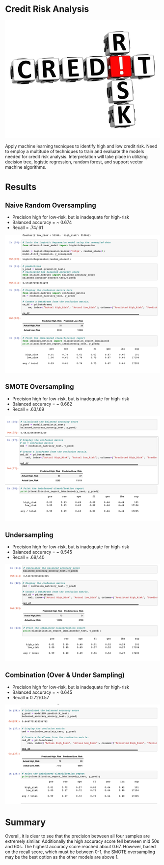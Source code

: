 # Credit Risk Analysis

![image](https://github.com/cmmoreno9/Credit_Risk_Analysis/blob/e0f9d4c793552bd38de942e0c03a343b8456e7eb/screenshots/credit-risk-197344-zsOma8Hj.jpeg)

Apply machine learning tecniques to identify high and low credit risk. Need to employ a multitude of techniques to train and evaluate the models needed for credit risk analysis. Interpretation will take place in utilizing  decision tree, logistic regression, random forest, and support vector machine algorithms.

# Results 

## Naive Random Oversampling
- Precision high for low-risk, but is inadequate for high-risk
- Balanced accuracy = ~ 0.674
- Recall = .74/.61 

![image](https://github.com/cmmoreno9/Credit_Risk_Analysis/blob/3dc7fa3506d0d346aac8c1f11285635d0cfbf63b/screenshots/Screen%20Shot%202022-07-15%20at%207.01.05%20PM.png)

## SMOTE Oversampling 
- Precision high for low-risk, but is inadequate for high-risk
- Balanced accuracy = ~ 0.662
- Recall = .63/.69

![image](https://github.com/cmmoreno9/Credit_Risk_Analysis/blob/3dc7fa3506d0d346aac8c1f11285635d0cfbf63b/screenshots/Screen%20Shot%202022-07-15%20at%207.11.03%20PM.png)

## Undersampling
- Precision high for low-risk, but is inadequate for high-risk
- Balanced accuracy =  ~ 0.545
- Recall = .69/.40 

![image](https://github.com/cmmoreno9/Credit_Risk_Analysis/blob/3dc7fa3506d0d346aac8c1f11285635d0cfbf63b/screenshots/Screen%20Shot%202022-07-15%20at%207.11.13%20PM.png)

## Combination (Over & Under Sampling)
- Precision high for low-risk, but is inadequate for high-risk
- Balanced accuracy = ~ 0.645
- Recall = 0.72/0.57

![image](https://github.com/cmmoreno9/Credit_Risk_Analysis/blob/3dc7fa3506d0d346aac8c1f11285635d0cfbf63b/screenshots/Screen%20Shot%202022-07-15%20at%207.11.23%20PM.png)

# Summary 

Overall, it is clear to see that the precision between all four samples are extremely similar. Additionally the high accuracy score fell between mid 50s and 60s. The highest accuracy score reached about 0.67. However, based on the recall score, which must be between 0-1, the SMOTE oversampling may be the best option as the other models are above 1. 

